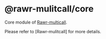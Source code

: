 # @rawr-mulitcall/core

Core module of [Rawr-multicall].

Please refer to [Rawr-mulitcall] for more details.

[Rawr-multicall]: https://github.com/quangloc99/rawr-multicall
